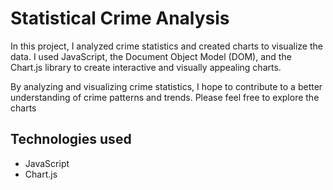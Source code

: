 # Statistical Crime Analysis

In this project, I analyzed crime statistics and created charts to visualize the data. I used JavaScript, the Document Object Model (DOM), and the Chart.js library to create interactive and visually appealing charts. 


By analyzing and visualizing crime statistics, I hope to contribute to a better understanding of crime patterns and trends. Please feel free to explore the charts 


## Technologies used

- JavaScript
- Chart.js
